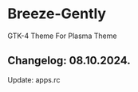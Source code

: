 # Breeze-Gently
GTK-4 Theme For Plasma Theme

Changelog: 08.10.2024.
----------------------

Update: apps.rc
